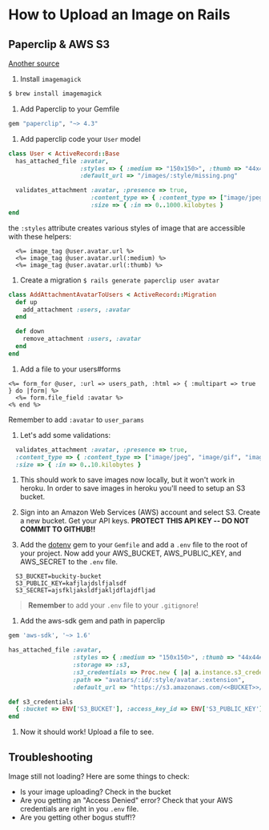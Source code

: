 # How to Upload an Image on Rails



## Paperclip & AWS S3

<a href="https://devcenter.heroku.com/articles/paperclip-s3" target="_blank">Another source</a>


1. Install `imagemagick`

  ```bash
  $ brew install imagemagick
  ```

1. Add Paperclip to your Gemfile

  ```ruby
  gem "paperclip", "~> 4.3"
  ```

1. Add paperclip code your `User` model

  ```ruby
  class User < ActiveRecord::Base
    has_attached_file :avatar,
                      :styles => { :medium => "150x150>", :thumb => "44x44#" },
                      :default_url => "/images/:style/missing.png"

    validates_attachment :avatar, :presence => true,
                         :content_type => { :content_type => ["image/jpeg", "image/gif", "image/png"] },
                         :size => { :in => 0..1000.kilobytes }
  end
  ```

  the `:styles` attribute creates various styles of image that are accessible with these helpers:

  ```
    <%= image_tag @user.avatar.url %>
    <%= image_tag @user.avatar.url(:medium) %>
    <%= image_tag @user.avatar.url(:thumb) %>
  ```

1. Create a migration `$ rails generate paperclip user avatar`

  ```ruby
  class AddAttachmentAvatarToUsers < ActiveRecord::Migration
    def up
      add_attachment :users, :avatar
    end

    def down
      remove_attachment :users, :avatar
    end
  end
  ```

1. Add a file to your users#forms

  ```
  <%= form_for @user, :url => users_path, :html => { :multipart => true } do |form| %>
    <%= form.file_field :avatar %>
  <% end %>
  ```
  Remember to add `:avatar` to `user_params`

1. Let's add some validations:

  ```ruby
    validates_attachment :avatar, :presence => true,
    :content_type => { :content_type => ["image/jpeg", "image/gif", "image/png"] },
    :size => { :in => 0..10.kilobytes }
  ```

1. This should work to save images now locally, but it won't work in heroku. In order to save images in heroku you'll need to setup an S3 bucket.

1. Sign into an Amazon Web Services (AWS) account and select S3. Create a new bucket. Get your API keys.  **PROTECT THIS API KEY -- DO NOT COMMIT TO GITHUB!!**

1. Add the [dotenv](https://github.com/bkeepers/dotenv) gem to your `Gemfile` and add a `.env` file to the root of your project. Now add your AWS_BUCKET, AWS_PUBLIC_KEY, and AWS_SECRET to the `.env` file.

  ```
    S3_BUCKET=buckity-bucket
    S3_PUBLIC_KEY=kafjlajdslfjalsdf
    S3_SECRET=ajsfkljaksldfjakljdflajdfljad
  ```
> **Remember** to add your `.env` file to your `.gitignore`!

1. Add the aws-sdk gem and path in paperclip

  ```ruby
  gem 'aws-sdk', '~> 1.6'
  ```

  ```ruby
  has_attached_file :avatar,
                    :styles => { :medium => "150x150>", :thumb => "44x44#>" },
                    :storage => :s3,
                    :s3_credentials => Proc.new { |a| a.instance.s3_credentials },
                    :path => "avatars/:id/:style/avatar.:extension",
                    :default_url => "https://s3.amazonaws.com/<<BUCKET>>/defaults/default_avatar.png"

  def s3_credentials
    { :bucket => ENV['S3_BUCKET'], :access_key_id => ENV['S3_PUBLIC_KEY'], :secret_access_key => ENV['S3_SECRET'] }
  end
  ```
1. Now it should work! Upload a file to see.

## Troubleshooting

Image still not loading? Here are some things to check:

  * Is your image uploading? Check in the bucket
  * Are you getting an "Access Denied" error? Check that your AWS credentials are right in you `.env` file.
  * Are you getting other bogus stuff!?
